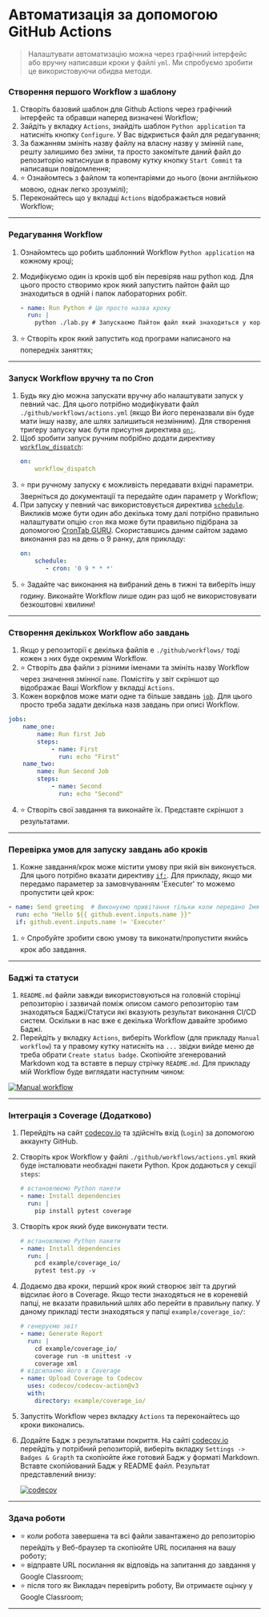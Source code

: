 # Автоматизація за допомогою GitHub Actions
> Налаштувати автоматизацію можна через графічний інтерфейс або вручну написавши кроки у файлі `yml`. Ми спробуємо зробити це використовуючи обидва методи.

### Створення першого Workflow з шаблону
1. Створіть базовий шаблон для Github Actions через графічний інтерфейс та обравши наперед визначені Workflow;
1. Зайдіть у вкладку `Actions`, знайдіть шаблон `Python application` та натисніть кнопку `Configure`. У Вас відкриється файл для редагування;
1. За бажанням змініть назву файлу на власну назву у змінній `name`, решту залишимо без зміни, та просто закомітьте даний файл до репозиторію натиснуши в правому кутку кнопку `Start Commit` та написавши повідомлення;
2. :star: Ознайомтесь з файлом та копентаріями до нього (вони англійькою мовою, однак легко зрозумілі);
3. Переконайтесь що у вкладці `Actions` відображається новий Workflow;

---
### Редагування Workflow
1. Ознайомтесь що робить шаблонний Workflow `Python application` на кожному кроці;
1. Модифікуємо один із кроків щоб він перевіряв наш python код. Для цього просто створимо крок який запустить пайтон файл що знаходиться в одній і папок лабораторних робіт.
    ```yml
    - name: Run Python # Це просто назва кроку
      run: |
        python ./lab.py # Запускаємо Пайтон файл який знаходиться у кореневій папці
    ```

2. :star: Cтворіть крок який запустить код програми написаного на попередніх заняттях;

---
### Запуск Workflow вручну та по Cron
1. Будь яку дію можна запускати вручну або налаштувати запуск у певний час. Для цього потрібно модифікувати файл `./github/workflows/actions.yml` (якщо Ви його переназвали він буде мати іншу назву, але шлях залишиться незмінним). Для створення тригеру запуску має бути присутня директива [`on:`](https://docs.github.com/en/actions/using-workflows/workflow-syntax-for-github-actions#on). 
1. Щоб зробити запуск ручним побрібно додати директиву [`workflow_dispatch`](https://docs.github.com/en/actions/using-workflows/workflow-syntax-for-github-actions#onworkflow_dispatchinputs):
    ```yml
    on:
        workflow_dispatch
    ```
1. :star: при ручному запуску є можливість передавати вхідні параметри. Зверніться до документації та передайте один параметр у Workflow;
1. При запуску у певний час використовується директива [`schedule`](https://docs.github.com/en/actions/using-workflows/workflow-syntax-for-github-actions#onschedule). Викликів може бути один або декілька тому далі потрібно правильно налаштувати опцію `cron` яка може бути правильно підібрана за допомогою [CronTab GURU](https://crontab.guru/). Скориставшись даним сайтом задамо виконання раз на день о 9 ранку, для прикладу:
    ```yml
    on:
        schedule:
           - cron: '0 9 * * *'
    ```
2. :star: Задайте час виконання на вибраний день в тижні та виберіть іншу годину. Виконайте Workflow лише один раз щоб не використовувати безкоштовні хвилини!

---
### Створення декількох Workflow або завдань 
1. Якщо у репозиторії є декілька файлів e `./github/workflows/` тоді кожен з них буде окремим Workflow.  
2. :star: Створіть два файли з різними іменами та змініть назву Workflow через значення змінної `name`. Помістіть у звіт скріншот що відображає Ваші Workflow у вкладці `Actions`.
3. Кожен воркфлов може мати одне та більше завдань [`job`](https://docs.github.com/en/actions/using-workflows/workflow-syntax-for-github-actions#jobs). Для цього просто треба задати декілька назв завдань при описі Workflow.
```yml
jobs:
    name_one:
        name: Run first Job
        steps:
            - name: First
              run: echo "First"
    name_two:
        name: Run Second Job 
        steps:
            - name: Second
              run: echo "Second"
```
4. :star: Створіть свої завдання та виконайте їх. Представте скріншот з результатами.

---
### Перевірка умов для запуску завдань або кроків
1. Кожне завдання/крок може містити умову при якій він виконується. Для цього потрібно вказати директиву [`if:`](https://docs.github.com/en/actions/using-workflows/workflow-syntax-for-github-actions#jobsjob_idif). Для прикладу, якщо ми передамо параметер за замовчуванням 'Executer' то можемо пропустити цей крок:
```yml
- name: Send greeting  # Виконуємо привітання тільки коли передано Імя
  run: echo "Hello ${{ github.event.inputs.name }}"
  if: github.event.inputs.name != 'Executer'
```
1. :star: Спробуйте зробити свою умову та виконати/пропустити якийсь крок або завдання.

---
### Баджі та статуси
1. `README.md` файли завжди використовуються на головній сторінці репозиторію і зазвичай поміж описом самого репозиторію там знаходяться Баджі/Статуси які вказують результат виконання CI/CD систем. Оскільки в нас вже є декілька Workflow давайте зробимо Баджі.
2. Перейдіть у вкладку `Actions`, виберіть Workflow (для прикладу `Manual workflow`) та у правому кутку натисніть на `...` звідки вийде меню де треба обрати `Create status badge`. Скопіюйте згенерований Markdown код та вставте в першу стрічку `README.md`. Для прикладу мій Workflow буде виглядати наступним чином:
 
  [![Manual workflow](https://github.com/BobasB/it_college/actions/workflows/manual.yml/badge.svg)](https://github.com/BobasB/it_college/actions/workflows/manual.yml)

---
### Інтеграція з Coverage (Додатково)
1. Перейдіть на сайт [codecov.io](https://about.codecov.io/) та здійсніть вхід (`Login`) за допомогою аккаунту GitHub.
2. Створіть крок Workflow у файлі `./github/workflows/actions.yml` який буде інсталювати необхадні пакети Python. Крок додаються у секції `steps`:
    ```yml
    # встановлюємо Python пакети
    - name: Install dependencies
      run: |
        pip install pytest coverage
    ```
3. Створіть крок який буде виконувати тести.
    ```yml
    # встановлюємо Python пакети
    - name: Install dependencies
      run: |
        pcd example/coverage_io/
        pytest test.py -v
    ```
4. Додаємо два кроки, перший крок який створює звіт та другий відсилає його в Coverage. Якщо тести знаходяться не в кореневій папці, не вказати правильний шлях або перейти в правильну папку. У даному прикладі тести знаходяться у папці `example/coverage_io/`:
    ```yml
    # генеруємо звіт
    - name: Generate Report
      run: |
        cd example/coverage_io/
        coverage run -m unittest -v
        coverage xml
    # відсилаємо його в Coverage
    - name: Upload Coverage to Codecov
      uses: codecov/codecov-action@v3
      with:
        directory: example/coverage_io/ 
    ```
5. Запустіть Workflow через вкладку `Actions` та переконайтесь що кроки виконались.
6. Додайте Бадж з результатами покриття. На сайті [codecov.io](https://about.codecov.io/) перейдіть у потрібний репозиторій, виберіть вкладку `Settings -> Badges & Grapth` та скопіюйте йже готовий Бадж у форматі Markdown. Вставте скопійований Бадж у README файл. Результат представлений внизу:

    [![codecov](https://codecov.io/gh/BobasB/it_college/branch/main/graph/badge.svg?token=QIL2SPR92K)](https://codecov.io/gh/BobasB/it_college)

---
### Здача роботи
- :star: коли робота завершена та всі файли завантажено до репозиторію перейдіть у Веб-браузер та скопіюйте URL посилання на вашу роботу;
- :star: відправте URL посилання як відповідь на запитання до завдання у Google Classroom;
- :star: після того як Викладач перевірить роботу, Ви отримаєте оцінку у Google Classroom;

---